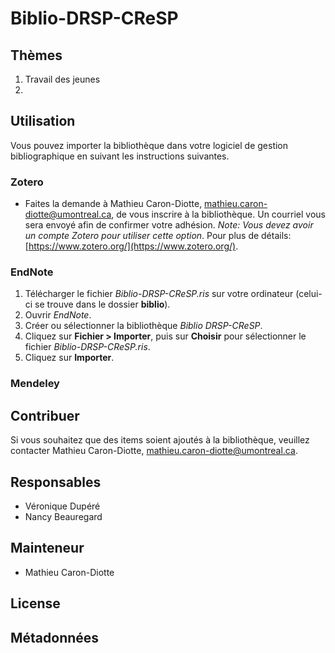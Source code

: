 # Biblio-DRSP-CReSP

## Thèmes

1. Travail des jeunes
2. 

## Utilisation

Vous pouvez importer la bibliothèque dans votre logiciel de gestion bibliographique en suivant les instructions suivantes.

### Zotero

- Faites la demande à Mathieu Caron-Diotte, [mathieu.caron-diotte@umontreal.ca](mathieu.caron-diotte@umontreal.ca), de vous inscrire à la bibliothèque. Un courriel vous sera envoyé afin de confirmer votre adhésion. *Note: Vous devez avoir un compte Zotero pour utiliser cette option*. Pour plus de détails: [https://www.zotero.org/](https://www.zotero.org/).

### EndNote

1. Télécharger le fichier *Biblio-DRSP-CReSP.ris* sur votre ordinateur (celui-ci se trouve dans le dossier **biblio**).
2. Ouvrir *EndNote*.
3. Créer ou sélectionner la bibliothèque *Biblio DRSP-CReSP*.
4. Cliquez sur **Fichier > Importer**, puis sur **Choisir** pour sélectionner le fichier *Biblio-DRSP-CReSP.ris*.
5. Cliquez sur **Importer**.

### Mendeley

## Contribuer

Si vous souhaitez que des items soient ajoutés à la bibliothèque, veuillez contacter Mathieu Caron-Diotte, [mathieu.caron-diotte@umontreal.ca](mathieu.caron-diotte@umontreal.ca).

## Responsables
- Véronique Dupéré
- Nancy Beauregard

## Mainteneur
- Mathieu Caron-Diotte

## License

## Métadonnées

